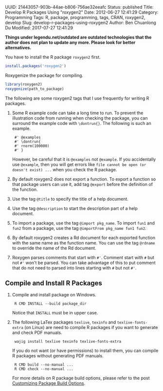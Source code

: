 UUID: 21443057-903b-44ae-b806-756ae32eeafc
Status: published
Title: Develop R Packages Using "roxygen2" 
Date: 2012-06-27 12:41:29
Category: Programming
Tags: R, package, programming, tags, CRAN, roxygen2, develop
Slug: develop-r-packages-using-roxygen2
Author: Ben Chuanlong Du
Modified: 2017-07-27 12:41:29

**Things under legendu.net/outdated are outdated technologies that the author does not plan to update any more. Please look for better alternatives.**


You have to install the R package `roxygen2` first.
```R
install.packages('roxygen2')
```
Roxygenize the package for compiling.
```R
library(roxygen2)
roxygenize(path_to_package)
```

The following are some roxygen2 tags that I use frequently for writing R packages.

1. Some R example code can take a long time to run. 
    To prevent the illustration code from running 
    when checking the package, 
    you can surround the example code with `\dontrun{}`.
    The following is such an example.

        #' @examples
        #' \dontrun{
        #' rnorm(100000)
        #' }

    However, 
    be careful that it is `@examples` not `@example`. 
    If you accidentally use `@example`, 
    then you will get errors like `file cannot be open (or doesn't exist) ...`
    when you check the R package. 

2. By default roxygen2 does not export a function. To export a function
    so that package users can use it, add tag `@export` before the definition
    of the function.

3. Use the tag `@title` to specify the title of a help document. 

4. Use the tag `@description` to start the description part of a help document.

5. To import a package, use the tag `@import pkg_name`. To import `fun1` 
    and `fun2` from a package, use the tag `@importFrom pkg_name fun1 fun2`.

2. By default roxygen2 creates a Rd document for each exported function
    with the same name as the function name. 
    You can use the tag `@rdname` to override the name of the Rd document.

3. Roxygen parses comments that start with `#'`. 
    Comment start with `#` but not `#'` won't be parsed.
    You can take advantage of this to put comment that do not need to parsed into lines starting with `#` but not `#'`.

## Compile and Install R Packages

1. Compile and install package on Windows.
    
        R CMD INSTALL --build package_dir

    Notice that `INSTALL` must be in upper case.


2. The following LaTex packages `texlive`, `texinfo` and `texlive-fonts-extra` (on Linux) 
    are need to compile R packages 
    if you want to generate and check PDF manuals. 

        wajig install texlive texinfo texlive-fonts-extra

    If you do not want (or have permissions) to install them,
    you can compile R packages without generating PDF manuals.

        R CMD build --no-manual ...
        R CMD check --no-manual ...

    For more details on R package build options, 
    please refer to the post 
    [Customizing Package Build Options](https://support.rstudio.com/hc/en-us/articles/200486518-Customizing-Package-Build-Options).


